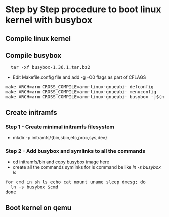 # Step by Step procedure to boot linux kernel with busybox

## Compile linux kernel

## Compile busybox
<pre>
  tar -xf busybox-1.36.1.tar.bz2
</pre>
- Edit Makefile.config file and add -g -O0 flags as part of CFLAGS
<pre>
make ARCH=arm CROSS_COMPILE=arm-linux-gnueabi- defconfig
make ARCH=arm CROSS_COMPILE=arm-linux-gnueabi- menuconfig
make ARCH=arm CROSS_COMPILE=arm-linux-gnueabi- busybox -j$(nproc)
</pre>
## Create initramfs
### Step 1 - Create minimal initramfs filesystem
- mkdir -p initramfs/{bin,sbin,etc,proc,sys,dev}

### Step 2 - Add busybox and symlinks to all the commands
- cd initramfs/bin and copy busybox image here
- create all the commands symlinks for ls command be like _ln -s busybox ls_
<pre>
for cmd in sh ls echo cat mount uname sleep dmesg; do
  ln -s busybox $cmd
done
</pre>
## Boot kernel on qemu
